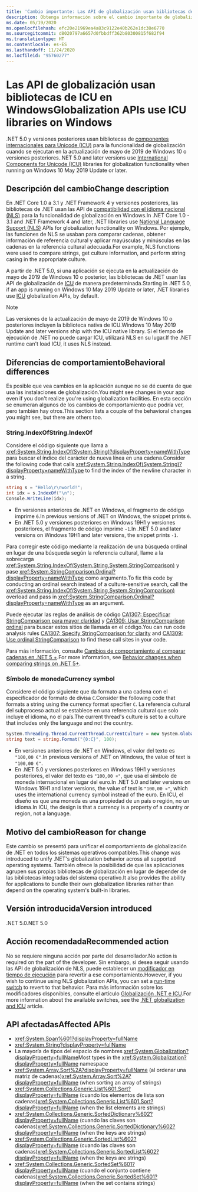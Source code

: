 ```yaml
---
title: 'Cambio importante: Las API de globalización usan bibliotecas de ICU en Windows'
description: Obtenga información sobre el cambio importante de globalización en .NET 5.0, donde se usan las bibliotecas de ICU para la funcionalidad de globalización en lugar de NLS.
ms.date: 05/19/2020
ms.openlocfilehash: efc20e21969ea4a83c9122e40b262e1dc38e6770
ms.sourcegitcommit: d8020797a6657d0fbbdff362b80300815f682f94
ms.translationtype: HT
ms.contentlocale: es-ES
ms.lasthandoff: 11/24/2020
ms.locfileid: "95760277"
---
```

# <a name="globalization-apis-use-icu-libraries-on-windows"></a><span data-ttu-id="83a26-103">Las API de globalización usan bibliotecas de ICU en Windows</span><span class="sxs-lookup"><span data-stu-id="83a26-103">Globalization APIs use ICU libraries on Windows</span></span>

<span data-ttu-id="83a26-104">.NET 5.0 y versiones posteriores usan bibliotecas de [componentes internacionales para Unicode (ICU)](http://site.icu-project.org/home) para la funcionalidad de globalización cuando se ejecutan en la actualización de mayo de 2019 de Windows 10 o versiones posteriores.</span><span class="sxs-lookup"><span data-stu-id="83a26-104">.NET 5.0 and later versions use [International Components for Unicode (ICU)](http://site.icu-project.org/home) libraries for globalization functionality when running on Windows 10 May 2019 Update or later.</span></span>

## <a name="change-description"></a><span data-ttu-id="83a26-105">Descripción del cambio</span><span class="sxs-lookup"><span data-stu-id="83a26-105">Change description</span></span>

<span data-ttu-id="83a26-106">En .NET Core 1.0 a 3.1 y .NET Framework 4 y versiones posteriores, las bibliotecas de .NET usan las API de [compatibilidad con el idioma nacional (NLS)](/windows/win32/intl/national-language-support) para la funcionalidad de globalización en Windows.</span><span class="sxs-lookup"><span data-stu-id="83a26-106">In .NET Core 1.0 - 3.1 and .NET Framework 4 and later, .NET libraries use [National Language Support (NLS)](/windows/win32/intl/national-language-support) APIs for globalization functionality on Windows.</span></span> <span data-ttu-id="83a26-107">Por ejemplo, las funciones de NLS se usaban para comparar cadenas, obtener información de referencia cultural y aplicar mayúsculas y minúsculas en las cadenas en la referencia cultural adecuada.</span><span class="sxs-lookup"><span data-stu-id="83a26-107">For example, NLS functions were used to compare strings, get culture information, and perform string casing in the appropriate culture.</span></span>

<span data-ttu-id="83a26-108">A partir de .NET 5.0, si una aplicación se ejecuta en la actualización de mayo de 2019 de Windows 10 o posterior, las bibliotecas de .NET usan las API de globalización de [ICU](http://site.icu-project.org/home) de manera predeterminada.</span><span class="sxs-lookup"><span data-stu-id="83a26-108">Starting in .NET 5.0, if an app is running on Windows 10 May 2019 Update or later, .NET libraries use [ICU](http://site.icu-project.org/home) globalization APIs, by default.</span></span>

> [!NOTE]
> <span data-ttu-id="83a26-109">Las versiones de la actualización de mayo de 2019 de Windows 10 o posteriores incluyen la biblioteca nativa de ICU.</span><span class="sxs-lookup"><span data-stu-id="83a26-109">Windows 10 May 2019 Update and later versions ship with the ICU native library.</span></span> <span data-ttu-id="83a26-110">Si el tiempo de ejecución de .NET no puede cargar ICU, utilizará NLS en su lugar.</span><span class="sxs-lookup"><span data-stu-id="83a26-110">If the .NET runtime can't load ICU, it uses NLS instead.</span></span>

## <a name="behavioral-differences"></a><span data-ttu-id="83a26-111">Diferencias de comportamiento</span><span class="sxs-lookup"><span data-stu-id="83a26-111">Behavioral differences</span></span>

<span data-ttu-id="83a26-112">Es posible que vea cambios en la aplicación aunque no se dé cuenta de que usa las instalaciones de globalización.</span><span class="sxs-lookup"><span data-stu-id="83a26-112">You might see changes in your app even if you don't realize you're using globalization facilities.</span></span> <span data-ttu-id="83a26-113">En esta sección se enumeran algunos de los cambios de comportamiento que podría ver, pero también hay otros.</span><span class="sxs-lookup"><span data-stu-id="83a26-113">This section lists a couple of the behavioral changes you might see, but there are others too.</span></span>

### <a name="stringindexof"></a><span data-ttu-id="83a26-114">String.IndexOf</span><span class="sxs-lookup"><span data-stu-id="83a26-114">String.IndexOf</span></span>

<span data-ttu-id="83a26-115">Considere el código siguiente que llama a <xref:System.String.IndexOf(System.String)?displayProperty=nameWithType> para buscar el índice del carácter de nueva línea en una cadena.</span><span class="sxs-lookup"><span data-stu-id="83a26-115">Consider the following code that calls <xref:System.String.IndexOf(System.String)?displayProperty=nameWithType> to find the index of the newline character in a string.</span></span>

```csharp
string s = "Hello\r\nworld!";
int idx = s.IndexOf("\n");
Console.WriteLine(idx);
```

- <span data-ttu-id="83a26-116">En versiones anteriores de .NET en Windows, el fragmento de código imprime `6`.</span><span class="sxs-lookup"><span data-stu-id="83a26-116">In previous versions of .NET on Windows, the snippet prints `6`.</span></span>
- <span data-ttu-id="83a26-117">En .NET 5.0 y versiones posteriores en Windows 19H1 y versiones posteriores, el fragmento de código imprime `-1`.</span><span class="sxs-lookup"><span data-stu-id="83a26-117">In .NET 5.0 and later versions on Windows 19H1 and later versions, the snippet prints `-1`.</span></span>

<span data-ttu-id="83a26-118">Para corregir este código mediante la realización de una búsqueda ordinal en lugar de una búsqueda según la referencia cultural, llame a la sobrecarga <xref:System.String.IndexOf(System.String,System.StringComparison)> y pase <xref:System.StringComparison.Ordinal?displayProperty=nameWithType> como argumento.</span><span class="sxs-lookup"><span data-stu-id="83a26-118">To fix this code by conducting an ordinal search instead of a culture-sensitive search, call the <xref:System.String.IndexOf(System.String,System.StringComparison)> overload and pass in <xref:System.StringComparison.Ordinal?displayProperty=nameWithType> as an argument.</span></span>

<span data-ttu-id="83a26-119">Puede ejecutar las reglas de análisis de código [CA1307: Especificar StringComparison para mayor claridad](../../../../fundamentals/code-analysis/quality-rules/ca1307.md) y [CA1309: Usar StringComparison ordinal](../../../../fundamentals/code-analysis/quality-rules/ca1309.md) para buscar estos sitios de llamada en el código.</span><span class="sxs-lookup"><span data-stu-id="83a26-119">You can run code analysis rules [CA1307: Specify StringComparison for clarity](../../../../fundamentals/code-analysis/quality-rules/ca1307.md) and [CA1309: Use ordinal StringComparison](../../../../fundamentals/code-analysis/quality-rules/ca1309.md) to find these call sites in your code.</span></span>

<span data-ttu-id="83a26-120">Para más información, consulte [Cambios de comportamiento al comparar cadenas en .NET 5 +](../../../../standard/base-types/string-comparison-net-5-plus.md).</span><span class="sxs-lookup"><span data-stu-id="83a26-120">For more information, see [Behavior changes when comparing strings on .NET 5+](../../../../standard/base-types/string-comparison-net-5-plus.md).</span></span>

### <a name="currency-symbol"></a><span data-ttu-id="83a26-121">Símbolo de moneda</span><span class="sxs-lookup"><span data-stu-id="83a26-121">Currency symbol</span></span>

<span data-ttu-id="83a26-122">Considere el código siguiente que da formato a una cadena con el especificador de formato de divisa `C`.</span><span class="sxs-lookup"><span data-stu-id="83a26-122">Consider the following code that formats a string using the currency format specifier `C`.</span></span> <span data-ttu-id="83a26-123">La referencia cultural del subproceso actual se establece en una referencia cultural que solo incluye el idioma, no el país.</span><span class="sxs-lookup"><span data-stu-id="83a26-123">The current thread's culture is set to a culture that includes only the language and not the country.</span></span>

```csharp
System.Threading.Thread.CurrentThread.CurrentCulture = new System.Globalization.CultureInfo("de");
string text = string.Format("{0:C}", 100);
```

- <span data-ttu-id="83a26-124">En versiones anteriores de .NET en Windows, el valor del texto es `"100,00 €"`.</span><span class="sxs-lookup"><span data-stu-id="83a26-124">In previous versions of .NET on Windows, the value of text is `"100,00 €"`.</span></span>
- <span data-ttu-id="83a26-125">En .NET 5.0 y versiones posteriores en Windows 19H1 y versiones posteriores, el valor del texto es `"100,00 ¤"`, que usa el símbolo de moneda internacional en lugar del euro.</span><span class="sxs-lookup"><span data-stu-id="83a26-125">In .NET 5.0 and later versions on Windows 19H1 and later versions, the value of text is `"100,00 ¤"`, which uses the international currency symbol instead of the euro.</span></span> <span data-ttu-id="83a26-126">En ICU, el diseño es que una moneda es una propiedad de un país o región, no un idioma.</span><span class="sxs-lookup"><span data-stu-id="83a26-126">In ICU, the design is that a currency is a property of a country or region, not a language.</span></span>

## <a name="reason-for-change"></a><span data-ttu-id="83a26-127">Motivo del cambio</span><span class="sxs-lookup"><span data-stu-id="83a26-127">Reason for change</span></span>

<span data-ttu-id="83a26-128">Este cambio se presentó para unificar el comportamiento de globalización de .NET en todos los sistemas operativos compatibles.</span><span class="sxs-lookup"><span data-stu-id="83a26-128">This change was introduced to unify .NET's globalization behavior across all supported operating systems.</span></span> <span data-ttu-id="83a26-129">También ofrece la posibilidad de que las aplicaciones agrupen sus propias bibliotecas de globalización en lugar de depender de las bibliotecas integradas del sistema operativo.</span><span class="sxs-lookup"><span data-stu-id="83a26-129">It also provides the ability for applications to bundle their own globalization libraries rather than depend on the operating system's built-in libraries.</span></span>

## <a name="version-introduced"></a><span data-ttu-id="83a26-130">Versión introducida</span><span class="sxs-lookup"><span data-stu-id="83a26-130">Version introduced</span></span>

<span data-ttu-id="83a26-131">.NET 5.0</span><span class="sxs-lookup"><span data-stu-id="83a26-131">.NET 5.0</span></span>

## <a name="recommended-action"></a><span data-ttu-id="83a26-132">Acción recomendada</span><span class="sxs-lookup"><span data-stu-id="83a26-132">Recommended action</span></span>

<span data-ttu-id="83a26-133">No se requiere ninguna acción por parte del desarrollador.</span><span class="sxs-lookup"><span data-stu-id="83a26-133">No action is required on the part of the developer.</span></span> <span data-ttu-id="83a26-134">Sin embargo, si desea seguir usando las API de globalización de NLS, puede establecer un [modificador en tiempo de ejecución](../../../run-time-config/globalization.md#nls) para revertir a ese comportamiento.</span><span class="sxs-lookup"><span data-stu-id="83a26-134">However, if you wish to continue using NLS globalization APIs, you can set a [run-time switch](../../../run-time-config/globalization.md#nls) to revert to that behavior.</span></span> <span data-ttu-id="83a26-135">Para más información sobre los modificadores disponibles, consulte el artículo [Globalización .NET e ICU](../../../../standard/globalization-localization/globalization-icu.md).</span><span class="sxs-lookup"><span data-stu-id="83a26-135">For more information about the available switches, see the [.NET globalization and ICU](../../../../standard/globalization-localization/globalization-icu.md) article.</span></span>

## <a name="affected-apis"></a><span data-ttu-id="83a26-136">API afectadas</span><span class="sxs-lookup"><span data-stu-id="83a26-136">Affected APIs</span></span>

- <xref:System.Span%601?displayProperty=fullName>
- <xref:System.String?displayProperty=fullName>
- <span data-ttu-id="83a26-137">La mayoría de tipos del espacio de nombres <xref:System.Globalization?displayProperty=fullName></span><span class="sxs-lookup"><span data-stu-id="83a26-137">Most types in the <xref:System.Globalization?displayProperty=fullName> namespace</span></span>
- <span data-ttu-id="83a26-138"><xref:System.Array.Sort%2A?displayProperty=fullName> (al ordenar una matriz de cadenas)</span><span class="sxs-lookup"><span data-stu-id="83a26-138"><xref:System.Array.Sort%2A?displayProperty=fullName> (when sorting an array of strings)</span></span>
- <span data-ttu-id="83a26-139"><xref:System.Collections.Generic.List%601.Sort?displayProperty=fullName> (cuando los elementos de lista son cadenas)</span><span class="sxs-lookup"><span data-stu-id="83a26-139"><xref:System.Collections.Generic.List%601.Sort?displayProperty=fullName> (when the list elements are strings)</span></span>
- <span data-ttu-id="83a26-140"><xref:System.Collections.Generic.SortedDictionary%602?displayProperty=fullName> (cuando las claves son cadenas)</span><span class="sxs-lookup"><span data-stu-id="83a26-140"><xref:System.Collections.Generic.SortedDictionary%602?displayProperty=fullName> (when the keys are strings)</span></span>
- <span data-ttu-id="83a26-141"><xref:System.Collections.Generic.SortedList%602?displayProperty=fullName> (cuando las claves son cadenas)</span><span class="sxs-lookup"><span data-stu-id="83a26-141"><xref:System.Collections.Generic.SortedList%602?displayProperty=fullName> (when the keys are strings)</span></span>
- <span data-ttu-id="83a26-142"><xref:System.Collections.Generic.SortedSet%601?displayProperty=fullName> (cuando el conjunto contiene cadenas)</span><span class="sxs-lookup"><span data-stu-id="83a26-142"><xref:System.Collections.Generic.SortedSet%601?displayProperty=fullName> (when the set contains strings)</span></span>

<!--

### Affected APIs

- ``T:System.Span`1``
- `T:System.String`
- `N:System.Globalization`
- `Overload:System.Array.Sort`
- ``M:System.Collections.Generic.List`1.Sort``
- ``T:System.Collections.Generic.SortedDictionary`2``
- ``T:System.Collections.Generic.SortedList`2``
- ``T:System.Collections.Generic.SortedSet`1``

### Category

- Core .NET libraries
- Globalization

-->
